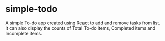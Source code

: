 # simple-todo
A simple To-do app created using React to add and remove tasks from list. It can also display the counts of Total To-do items, Completed items and Incomplete items.
